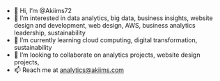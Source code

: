 - 👋 Hi, I’m @Akiims72
- 👀 I’m interested in data analytics, big data, business insights, website design and development, web design, AWS, business analytics leadership, sustainability
- 🌱 I’m currently learning cloud computing, digital transformation, sustainability
- 💞️ I’m looking to collaborate on analytics projects, website design projects, 
- 📫 Reach me at analytics@akiims.com

<!---
Akiims72/Akiims72 is a ✨ special ✨ repository because its `README.md` (this file) appears on your GitHub profile.
You can click the Preview link to take a look at your changes.
--->
